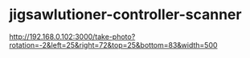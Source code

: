 # jigsawlutioner-controller-scanner

http://192.168.0.102:3000/take-photo?rotation=-2&left=25&right=72&top=25&bottom=83&width=500